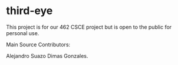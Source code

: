 # third-eye

This project is for our 462 CSCE project but is open to the public for personal use. 

Main Source Contributors:

Alejandro Suazo
Dimas Gonzales. 
